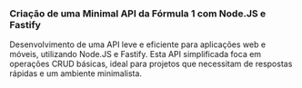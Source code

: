 ### Criação de uma Minimal API da Fórmula 1 com Node.JS e Fastify

Desenvolvimento de uma API leve e eficiente para aplicações web e móveis, utilizando Node.JS e Fastify. Esta API simplificada foca em operações CRUD básicas, ideal para projetos que necessitam de respostas rápidas e um ambiente minimalista.
